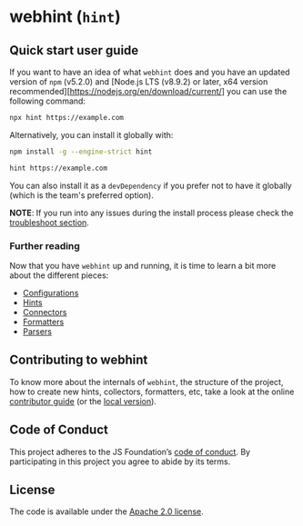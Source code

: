 # webhint (`hint`)

## Quick start user guide

If you want to have an idea of what `webhint` does and you
have an updated version of `npm` (v5.2.0) and [Node.js LTS (v8.9.2)
or later, x64 version recommended][https://nodejs.org/en/download/current/]
you can use the following command:

```bash
npx hint https://example.com
```

Alternatively, you can install it globally with:

```bash
npm install -g --engine-strict hint

hint https://example.com
```

You can also install it as a `devDependency` if you prefer not to
have it globally (which is the team's preferred option).

**NOTE**: If you run into any issues during the install process
please check the [troubleshoot section](./troubleshoot/summary.md).


### Further reading

Now that you have `webhint` up and running, it is time to learn a bit
more about the different pieces:

* [Configurations](./concepts/configurations.md)
* [Hints](./concepts/hints.md)
* [Connectors](./concepts/connectors.md)
* [Formatters](./concepts/formatters.md)
* [Parsers](./concepts/parsers.md)

## Contributing to webhint

To know more about the internals of `webhint`, the structure of the
project, how to create new hints, collectors, formatters, etc, take a
look at the online [contributor
guide](https://webhint.io/docs/contributor-guide/) (or the [local
version](./docs/contributor-guide/index.md)).

## Code of Conduct

This project adheres to the JS Foundation’s [code of
conduct](https://js.foundation/community/code-of-conduct).
By participating in this project you agree to abide by its terms.

## License

The code is available under the [Apache 2.0 license](LICENSE.txt).
